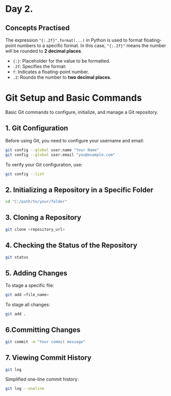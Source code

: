 # Day 2. 
## Concepts Practised
The expression `"{:.2f}".format(...)` in Python is used to format floating-point numbers to a specific format. In this case, `"{:.2f}"` means the number will be rounded to **2 decimal places**.

- `{:}`: Placeholder for the value to be formatted.
- `.2f`: Specifies the format:
- `f`: Indicates a floating-point number.
- `.2`: Rounds the number to **two decimal places**.

# Git Setup and Basic Commands

Basic Git commands to configure, initialize, and manage a Git repository.

## 1. Git Configuration

Before using Git, you need to configure your username and email:

```bash
git config --global user.name "Your Name"
git config --global user.email "you@example.com"
```
To verify your Git configuration, use:
```bash
git config --list
```
## 2.  Initializing a Repository in a Specific Folder
```bash
cd "C:/path/to/your/folder"
```
## 3. Cloning a Repository

```bash
git clone <repository_url>
```
## 4. Checking the Status of the Repository
```bash
git status
```
## 5. Adding Changes

To stage a specific file:
```bash
git add <file_name>
```
To stage all changes:
```bash
git add .
```
## 6.Committing Changes
```bash
git commit -m "Your commit message"
```
## 7. Viewing Commit History
```bash
git log
```
Simplified one-line commit history:

```bash
git log --oneline
```